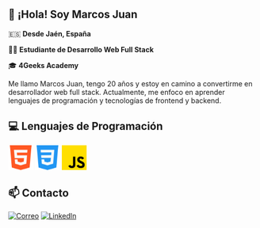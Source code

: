 ## 👋 ¡Hola! Soy Marcos Juan

🇪🇸 **Desde Jaén, España**

👨‍💻 **Estudiante de Desarrollo Web Full Stack**

🎓 **4Geeks Academy**

Me llamo Marcos Juan, tengo 20 años y estoy en camino a convertirme en desarrollador web full stack. Actualmente, me enfoco en aprender lenguajes de programación y tecnologías de frontend y backend.

## 💻 Lenguajes de Programación

<img src="html.png" alt="HTML" width="50" height="50">  <img src="css.png" alt="CSS" width="50">  <img src="js.png" alt="JavaScript" width="50">

## 📫 Contacto

[![Correo](https://img.shields.io/badge/Correo-EA4335?style=flat&logo=gmail&logoColor=white)](mailto:martospradosmarcos@gmail.com)
[![LinkedIn](https://img.shields.io/badge/LinkedIn-0077B5?style=flat&logo=linkedin&logoColor=white)](https://www.linkedin.com/in/marcosjuanmartosprados)

